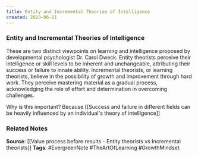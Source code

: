 ```yaml
---
title: Entity and Incremental Theories of Intelligence
created: 2023-06-11
---
```


### Entity and Incremental Theories of Intelligence
These are two distinct viewpoints on learning and intelligence proposed by developmental psychologist Dr. Carol Dweck. Entity theorists perceive their intelligence or skill levels to be inherent and unchangeable, attributing their success or failure to innate ability. Incremental theorists, or learning theorists, believe in the possibility of growth and improvement through hard work. They perceive mastering material as a gradual process, acknowledging the role of effort and determination in overcoming challenges.

Why is this important? Because [[Success and failure in different fields can be heavily influenced by an individual's theory of intelligence]]

### Related Notes
**Source**: [[Value process before results - Entity theorists vs Incremental theorists]]
**Tags**: #EvergreenNote #TheArtOfLearning #GrowthMindset 
